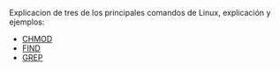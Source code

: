 Explicacion de tres de los principales comandos de Linux, explicación y ejemplos:

- [CHMOD](https://github.com/FelixCarrascoDAM/Comandos-Linux/blob/main/chmod.html)
- [FIND](https://github.com/FelixCarrascoDAM/Comandos-Linux/blob/main/find.html)
- [GREP](https://github.com/FelixCarrascoDAM/Comandos-Linux/blob/main/grep.html)

